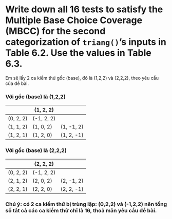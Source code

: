 # Write down all 16 tests to satisfy the Multiple Base Choice Coverage (MBCC) for the second categorization of ```triang()```’s inputs in Table 6.2. Use the values in Table 6.3.

Em sẽ lấy 2 ca kiểm thử gốc (base), đó là (1,2,2) và (2,2,2), theo yêu cầu của đề bài.

### Với gốc (base) là (1,2,2)

|           | (1, 2, 2)  |            |
|-----------|------------|------------|
| (0, 2, 2) | (-1, 2, 2) |            |
| (1, 1, 2) | (1, 0, 2)  | (1, -1, 2) |
| (1, 2, 1) | (1, 2, 0)  | (1, 2, -1) |

### Với gốc (base) là (2,2,2)

|           | (2, 2, 2)  |            |
|-----------|------------|------------|
| (0, 2, 2) | (-1, 2, 2) |            |
| (2, 1, 2) | (2, 0, 2)  | (2, -1, 2) |
| (2, 2, 1) | (2, 2, 0)  | (2, 2, -1) |

### Chú ý: có 2 ca kiểm thử bị trùng lặp: (0,2,2) và (-1,2,2) nên tổng số tất cả các ca kiểm thử chỉ là 16, thoả mãn yêu cầu đề bài.